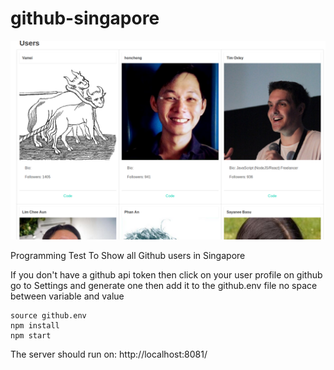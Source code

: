 # github-singapore
![Screen Shot](https://github.com/aljones15/github-singapore/raw/master/demo.png)

Programming Test To Show all Github users in Singapore

If you don't have a github api token then click on your
user profile on github go to Settings and generate one
then add it to the github.env file no space between variable and value
```
source github.env
npm install
npm start
```

The server should run on: http://localhost:8081/
